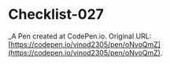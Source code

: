 # Checklist-027
 _A Pen created at CodePen.io. Original URL: [https://codepen.io/vinod2305/pen/oNvoQmZ](https://codepen.io/vinod2305/pen/oNvoQmZ).

 